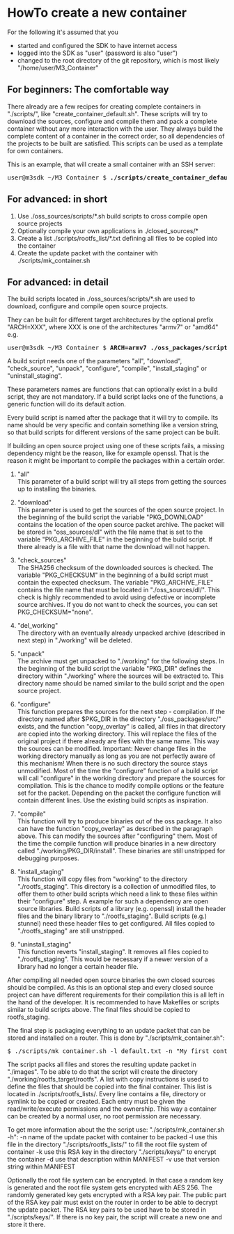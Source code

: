 # HowTo create a new container

For the following it's assumed that you

* started and configured the SDK to have internet access
* logged into the SDK as "user" (password is also "user")
* changed to the root directory of the git repository, which is most likely "/home/user/M3_Container"

## For beginners: The comfortable way
There already are a few recipes for creating complete containers in "./scripts/", like "create_container_default.sh". These scripts will try to download the sources, configure and compile them and pack a complete container without any more interaction with the user. They always build the complete content of a container in the correct order, so all dependencies of the projects to be built are satisfied. This scripts can be used as a template for own containers.

This is an example, that will create a small container with an SSH server:
<pre>
user@m3sdk ~/M3_Container $ <b>./scripts/create_container_default.sh</b>
</pre>


## For advanced: in short
1. Use ./oss_sources/scripts/*.sh build scripts to cross compile open source projects
2. Optionally compile your own applications in ./closed_sources/*
3. Create a list ./scripts/rootfs_list/*.txt defining all files to be copied into the container
3. Create the update packet with the container with ./scripts/mk_container.sh


## For advanced: in detail
The build scripts located in ./oss_sources/scripts/*.sh are used to download, configure and compile open source projects.

They can be built for different target architectures by the optional prefix "ARCH=XXX", where XXX is one of the architectures "armv7" or "amd64"  e.g.
<pre>
user@m3sdk ~/M3_Container $ <b>ARCH=armv7 ./oss_packages/scripts/openssl-3.3.2.sh all</b>
</pre>

A build script needs one of the parameters "all", "download", "check_source", "unpack", "configure", "compile", "install_staging" or "uninstall_staging".

These parameters names are functions that can optionally exist in a build script, they are not mandatory. If a build script lacks one of the functions, a generic function will do its default action.

Every build script is named after the package that it will try to compile. Its name should be very specific and contain something like a version string, so that build scripts for different versions of the same project can be built.

If building an open source project using one of these scripts fails, a missing dependency might be the reason, like for example openssl. That is the reason it might be important to compile the packages within a certain order.

1.  "all"<br>
    This parameter of a build script will try all steps from getting the sources up to installing the binaries.

2.  "download"<br>
    This parameter is used to get the sources of the open source project. In the beginning of the build script the variable "PKG_DOWNLOAD" contains the location of the open source packet archive. The packet will be stored in "oss_sources/dl" with the file name that is set to the variable "PKG_ARCHIVE_FILE" in the beginning of the build script. If there already is a file with that name the download will not happen.

3.  "check_sources"<br>
    The SHA256 checksum of the downloaded sources is checked. The variable "PKG_CHECKSUM" in the beginning of a build script must contain the expected checksum. The variable "PKG_ARCHIVE_FILE" contains the file name that must be located in "./oss_sources/dl/". This check is highly recommended to avoid using defective or incomplete source archives. If you do not want to check the sources, you can set PKG_CHECKSUM="none".

4.  "del_working"<br>
	The directory with an eventually already unpacked archive (described in next step) in "./working" will be deleted.

5.  "unpack"<br>
    The archive must get unpacked to "./working" for the following steps. In the beginning of the build script the variable "PKG_DIR" defines the directory within "./working" where the sources will be extracted to. This directory name should be named similar to the build script and the open source project.

6.  "configure"<br>
    This function prepares the sources for the next step - compilation. If the directory named after $PKG_DIR in the directory "./oss_packages/src/" exists, and the function "copy_overlay" is called, all files in that directory are copied into the working directory. This will replace the files of the original project if there already are files with the same name. This way the sources can be modified. Important: Never change files in the working directory manually as long as you are not perfectly aware of this mechanism! When there is no such directory the source stays unmodified. Most of the time the "configure" function of a build script will call "configure" in the working directory and prepare the sources for compilation. This is the chance to modify compile options or the feature set for the packet. Depending on the packet the configure function will contain different lines. Use the existing build scripts as inspiration.

7. "compile"<br>
    This function will try to produce binaries out of the oss package. It also can have the function "copy_overlay" as described in the paragraph above. This can modify the sources after "configuring" them. Most of the time the compile function will produce binaries in a new directory called "./working/PKG_DIR/install". These binaries are still unstripped for debugging purposes.

8. "install_staging"<br>
    This function will copy files from "working" to the directory "./rootfs_staging". This directory is a collection of unmodified files, to offer them to other build scripts which need a link to these files within their "configure" step. A example for such a dependency are open source libraries. Build scripts of a library (e.g. openssl) install the header files and the binary library to "./rootfs_staging". Build scripts (e.g.) stunnel) need these header files to get configured. All files copied to "./rootfs_staging" are still unstripped.

9. "uninstall_staging"<br>
    This function reverts "install_staging". It removes all files copied to "./rootfs_staging". This would be necessary if a newer version of a library had no longer a certain header file.

After compiling all needed open source binaries the own closed sources should be compiled. As this is an optional step and every closed source project can have different requirements for their compilation this is all left in the hand of the developer. It is recommended to have Makefiles or scripts similar to build scripts above. The final files should be copied to rootfs_staging.

The final step is packaging everything to an update packet that can be stored and installed on a router. This is done by "./scripts/mk_container.sh":
<pre>
$ ./scripts/mk_container.sh -l default.txt -n "My_first_container" -v 1.0
</pre>

The script packs all files and stores the resulting update packet in "./images". To be able to do that the script will create the directory "./working/rootfs_target/rootfs". A list with copy instructions is used to define the files that should be copied into the final container. This list is located in ./scripts/rootfs_lists/. Every line contains a file, directory or symlink to be copied or created. Each entry must be given the read/write/execute permissions and the ownership. This way a container can be created by a normal user, no root permission are necessary.

To get more information about the the script use: "./scripts/mk_container.sh -h":
    -n  name of the update packet with container to be packed
    -l  use this file in the directory "./scripts/rootfs_lists/" to fill the root file system of container
    -k  use this RSA key in the directory "./scripts/keys/" to encrypt the container
    -d  use that description within MANIFEST
    -v  use that version string within MANIFEST

Optionally the root file system can be encrypted. In that case a random key is generated and the root file system gets encrypted with AES 256. The randomly generated key gets encrypted with a RSA key pair. The public part of the RSA key pair must exist on the router in order to be able to decrypt the update packet. The RSA key pairs to be used have to be stored in "./scripts/keys/". If there is no key pair, the script will create a new one and store it there.
